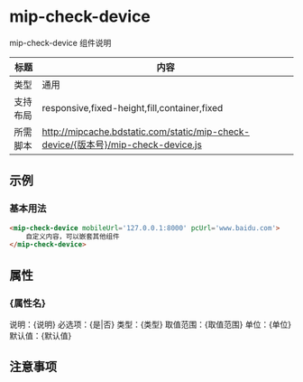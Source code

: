 # mip-check-device

mip-check-device 组件说明

标题|内容
----|----
类型|通用
支持布局|responsive,fixed-height,fill,container,fixed
所需脚本|http://mipcache.bdstatic.com/static/mip-check-device/{版本号}/mip-check-device.js

## 示例

### 基本用法
```html
<mip-check-device mobileUrl='127.0.0.1:8000' pcUrl='www.baidu.com'>
    自定义内容，可以嵌套其他组件
</mip-check-device>
```

## 属性

### {属性名}

说明：{说明}
必选项：{是|否}
类型：{类型}
取值范围：{取值范围}
单位：{单位}
默认值：{默认值}

## 注意事项

